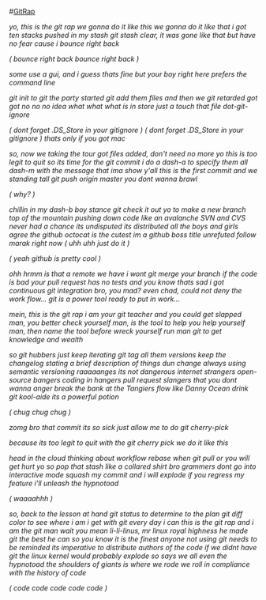 #<ins>GitRap<ins>

*yo, this is the git rap
we gonna do it like this
we gonna do it like that
i got ten stacks pushed in my stash
git stash clear, it was gone like that
but have no fear cause i bounce right back*

*( bounce right back bounce right back )*

*some use a gui, and i guess thats fine
but your boy right here prefers the command line*

*git init to git the party started
git add them files and then we git retarded
got got no no no idea what what what is in store
just a touch that file dot-git-ignore*

*( dont forget .DS_Store in your gitignore )
( dont forget .DS_Store in your gitignore )
thats only if you got mac*

*so, now we taking the tour
got files added, don't need no more
yo this is too legit to quit
so its time for the git commit
i do a dash-a to specify them all
dash-m with the message that ima show y'all
this is the first commit and we standing tall
git push origin master you dont wanna brawl*

*( why? )*

*chillin in my dash-b boy stance
git check it out yo to make a new branch
top of the mountain pushing down code like an avalanche
SVN and CVS never had a chance
its undisputed its distributed 
all the boys and girls agree the github
octocat is the cutest 
im a github boss title unrefuted
follow marak right now ( uhh uhh just do it )*

*( yeah github is pretty cool )*

*ohh hrmm is that a remote we have
i wont git merge your branch if the code is bad
your pull request has no tests and you know thats sad
i got continuous git integration bro, you mad?
even chad, could not deny the work flow...
git is a power tool ready to put in work...*

*mein, this is the git rap
i am your git teacher
and you could get slapped
man, you better check yourself
man, is the tool to help you help yourself
man, then name the tool before wreck yourself
run man git to get knowledge and wealth*

*so git hubbers just keep iterating
git tag all them versions keep the changelog stating
a brief description of things dun change
always using semantic versioning raaaaanges
its not dangerous
internet strangers
open-source bangers
coding in hangers
pull request slangers
that you dont wanna anger 
break the bank at the Tangiers
flow like Danny Ocean
drink git kool-aide its a powerful potion*

*( chug chug chug )*

*zomg bro that commit its so sick
just allow me to do git cherry-pick*

*because its too legit to quit
with the git cherry pick
we do it like this*

*head in the cloud thinking about workflow
rebase when git pull or you will get hurt yo
so pop that stash like a collared shirt bro
grammers dont go into interactive mode
squash my commit and i will explode
if you regress my feature
i'll unleash the hypnotoad*

*( waaaahhh )*

*so, back to the lesson at hand
git status to determine to the plan
git diff color to see where i am
i get with git every day i can
this is the git rap and i am the git man
wait you mean li-li-linus, mr linux royal highness
he made git the best he can so you know it is the finest
anyone not using git needs to be reminded its
imperative to distribute authors of the code
if we didnt have git the linux kernel would probably explode
so says we all even the hypnotoad
the shoulders of giants is where we rode
we roll in compliance with the history of code*

*( code code code code code )*